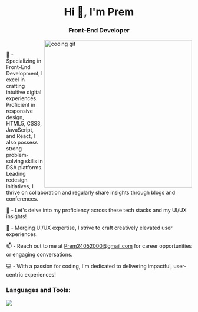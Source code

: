<h1 align="center">Hi 👋, I'm Prem</h1>
<h3 align="center">Front-End Developer</h3>
<img align="right" alt="coding gif" width="400" src="https://cdn.dribbble.com/users/1162077/screenshots/3848914/programmer.gif" />

<br>


🚀 - Specializing in Front-End Development, I excel in crafting intuitive digital experiences. Proficient in responsive design, HTML5, CSS3, JavaScript, and React, I also possess strong problem-solving skills in DSA platforms. Leading redesign initiatives, I thrive on collaboration and regularly share insights through blogs and conferences.

💬 - Let's delve into my proficiency across these tech stacks and my UI/UX insights!

🎨 - Merging UI/UX expertise, I strive to craft creatively elevated user experiences.

📫 - Reach out to me at Prem24052000@gmail.com for career opportunities or engaging conversations.

💻 - With a passion for coding, I'm dedicated to delivering impactful, user-centric experiences!



<h3 align="left">Languages and Tools:</h3>
 <img src="https://skillicons.dev/icons?i=html,css,figma,wordpress,github,git,babel,js,react,sass,nodejs,mongodb,java,netlify" />
